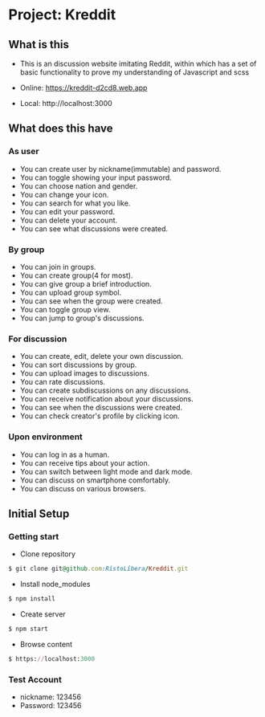# Project: Kreddit

## What is this

- This is an discussion website imitating Reddit, 
  within which has a set of basic functionality to prove my understanding of Javascript and scss

- Online: https://kreddit-d2cd8.web.app
- Local:  http://localhost:3000

## What does this have

### As user

- You can create user by nickname(immutable) and password.
- You can toggle showing your input password.
- You can choose nation and gender.
- You can change your icon.
- You can search for what you like.
- You can edit your password.
- You can delete your account.
- You can see what discussions were created.

### By group

- You can join in groups.
- You can create group(4 for most).
- You can give group a brief introduction.
- You can upload group symbol.
- You can see when the group were created.
- You can toggle group view.
- You can jump to group's discussions.

### For discussion

- You can create, edit, delete your own discussion.
- You can sort discussions by group.
- You can upload images to discussions.
- You can rate discussions.
- You can create subdiscussions on any discussions.
- You can receive notification about your discussions.
- You can see when the discussions were created.
- You can check creator's profile by clicking icon.

### Upon environment

- You can log in as a human.
- You can receive tips about your action.
- You can switch between light mode and dark mode.
- You can discuss on smartphone comfortably.
- You can discuss on various browsers.

## Initial Setup

### Getting start

- Clone repository
```ruby
$ git clone git@github.com:RistoLibera/Kreddit.git
```

- Install node_modules
```ruby
$ npm install
```

- Create server
```ruby
$ npm start
```

- Browse content
```ruby
$ https://localhost:3000
```

### Test Account

- nickname: 123456
- Password: 123456




